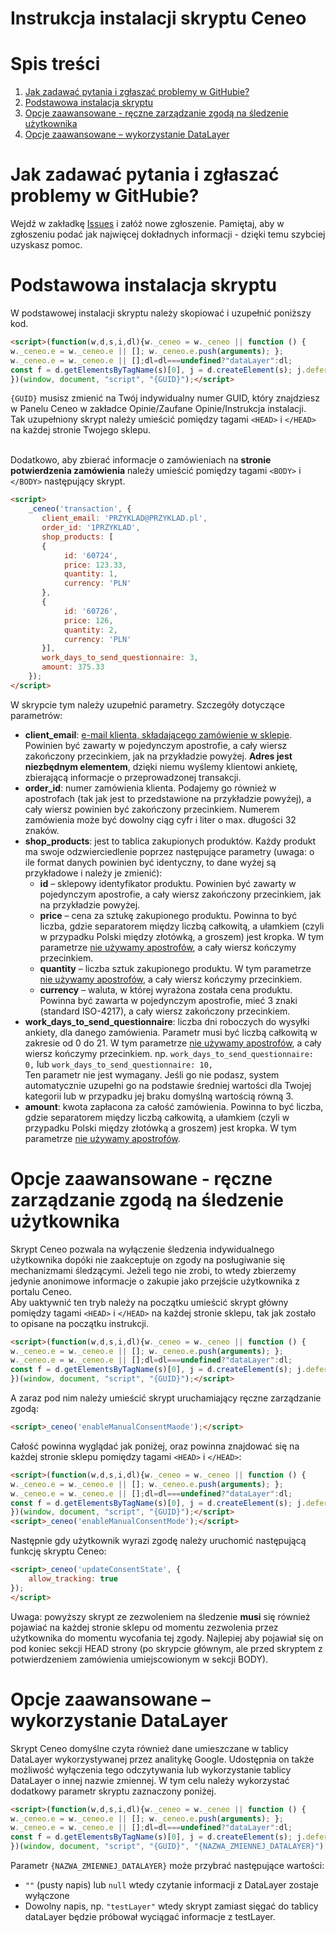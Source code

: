 # Instrukcja instalacji skryptu Ceneo

# Spis treści
1. [Jak zadawać pytania i zgłaszać problemy w GitHubie?](#jak-zadawać-pytania-i-zgłaszać-problemy-w-githubie)
1. [Podstawowa instalacja skryptu](#podstawowa-instalacja-skryptu)
1. [Opcje zaawansowane - ręczne zarządzanie zgodą na śledzenie użytkownika](#opcje-zaawansowane---ręczne-zarządzanie-zgodą-na-śledzenie-użytkownika)
1. [Opcje zaawansowane – wykorzystanie DataLayer](#opcje-zaawansowane-–-wykorzystanie-datalayer)


# Jak zadawać pytania i zgłaszać problemy w GitHubie?
Wejdź w zakładkę [Issues](https://github.com/ceneo/ceneo-integration/issues) i załóż nowe zgłoszenie. Pamiętaj, aby w zgłoszeniu podać jak najwięcej dokładnych informacji - dzięki temu szybciej uzyskasz pomoc.

<div class="page" />

# Podstawowa instalacja skryptu
W podstawowej instalacji skryptu należy skopiować i uzupełnić poniższy kod.

```HTML
<script>(function(w,d,s,i,dl){w._ceneo = w._ceneo || function () {
w._ceneo.e = w._ceneo.e || []; w._ceneo.e.push(arguments); };
w._ceneo.e = w._ceneo.e || [];dl=dl===undefined?"dataLayer":dl;
const f = d.getElementsByTagName(s)[0], j = d.createElement(s); j.defer = true; j.src = "https://ssl.ceneo.pl/ct/v5/script.js?accountGuid=" + i + "&t=" + Date.now() + (dl ? "&dl=" + dl : ''); f.parentNode.insertBefore(j, f);
})(window, document, "script", "{GUID}");</script>
```

`{GUID}` musisz zmienić na Twój indywidualny numer GUID, który znajdziesz w Panelu Ceneo w zakładce Opinie/Zaufane Opinie/Instrukcja instalacji.\
Tak uzupełniony skrypt należy umieścić pomiędzy tagami `<HEAD>` i `</HEAD>` na każdej stronie Twojego sklepu.
<br><br>

Dodatkowo, aby zbierać informacje o zamówieniach na **stronie potwierdzenia zamówienia** należy umieścić pomiędzy tagami `<BODY>` i `</BODY>` następujący skrypt.

```HTML
<script>
    _ceneo('transaction', {
       client_email: 'PRZYKLAD@PRZYKLAD.pl',
       order_id: '1PRZYKLAD',
       shop_products: [
       {
            id: '60724',
            price: 123.33,
            quantity: 1,
            currency: 'PLN'
       },
       {
            id: '60726',
            price: 126,
            quantity: 2,
            currency: 'PLN'
       }],
       work_days_to_send_questionnaire: 3,
       amount: 375.33
    });
</script>
```

W skrypcie tym należy uzupełnić parametry. Szczegóły dotyczące parametrów:

- **client_email**: <ins>e-mail klienta, składającego zamówienie w sklepie</ins>. Powinien być zawarty w pojedynczym apostrofie, a cały wiersz zakończony przecinkiem, jak na przykładzie powyżej. **Adres jest niezbędnym elementem**, dzięki niemu wyślemy klientowi ankietę, zbierającą informacje o przeprowadzonej transakcji.
- **order_id**: numer zamówienia klienta. Podajemy go również w apostrofach (tak jak jest to przedstawione na przykładzie powyżej), a cały wiersz powinien być zakończony przecinkiem. Numerem zamówienia może być dowolny ciąg cyfr i liter o max. długości 32 znaków.
- **shop_products**: jest to tablica zakupionych produktów. Każdy produkt ma swoje odzwierciedlenie poprzez następujące parametry (uwaga: o ile format danych powinien być identyczny, to dane wyżej są przykładowe i należy je zmienić):
  - **id** – sklepowy identyfikator produktu. Powinien być zawarty w pojedynczym apostrofie, a cały wiersz zakończony przecinkiem, jak na przykładzie powyżej.
  - **price** – cena za sztukę zakupionego produktu. Powinna to być liczba, gdzie separatorem między liczbą całkowitą, a ułamkiem (czyli w przypadku Polski między złotówką, a groszem) jest kropka. W tym parametrze <ins>nie używamy apostrofów</ins>, a cały wiersz kończymy przecinkiem.
  - **quantity** – liczba sztuk zakupionego produktu. W tym parametrze <ins>nie używamy apostrofów</ins>, a cały wiersz kończymy przecinkiem.
  - **currency** – waluta, w której wyrażona została cena produktu. Powinna być zawarta w pojedynczym apostrofie, mieć 3 znaki (standard ISO-4217), a cały wiersz zakończony przecinkiem.
- **work_days_to_send_questionnaire**: liczba dni roboczych do wysyłki ankiety, dla danego zamówienia. Parametr musi być liczbą całkowitą w zakresie od 0 do 21. W tym parametrze <ins>nie używamy apostrofów</ins>, a cały wiersz kończymy przecinkiem.
np. `work_days_to_send_questionnaire: 0,` lub `work_days_to_send_questionnaire: 10,`<br> Ten parametr nie jest wymagany. Jeśli go nie podasz, system automatycznie uzupełni go na podstawie średniej wartości dla Twojej kategorii lub w przypadku jej braku domyślną wartością równą 3.
- **amount**: kwota zapłacona za całość zamówienia. Powinna to być liczba, gdzie separatorem między liczbą całkowitą, a ułamkiem (czyli w przypadku Polski między złotówką a groszem) jest kropka. W tym parametrze <ins>nie używamy apostrofów</ins>.

<div class="page" />

# Opcje zaawansowane - ręczne zarządzanie zgodą na śledzenie użytkownika

Skrypt Ceneo pozwala na wyłączenie śledzenia indywidualnego użytkownika dopóki nie zaakceptuje on zgody na posługiwanie się mechanizmami śledzącymi. Jeżeli tego nie zrobi, to wtedy zbierzemy jedynie anonimowe informacje o zakupie jako przejście użytkownika z portalu Ceneo.<br>
Aby uaktywnić ten tryb należy na początku umieścić skrypt główny pomiędzy tagami `<HEAD>`
i `</HEAD>` na każdej stronie sklepu, tak jak zostało to opisane na początku instrukcji.

```HTML
<script>(function(w,d,s,i,dl){w._ceneo = w._ceneo || function () {
w._ceneo.e = w._ceneo.e || []; w._ceneo.e.push(arguments); };
w._ceneo.e = w._ceneo.e || [];dl=dl===undefined?"dataLayer":dl;
const f = d.getElementsByTagName(s)[0], j = d.createElement(s); j.defer = true; j.src = "https://ssl.ceneo.pl/ct/v5/script.js?accountGuid=" + i + "&t=" + Date.now() + (dl ? "&dl=" + dl : ''); f.parentNode.insertBefore(j, f);
})(window, document, "script", "{GUID}");</script>
```

A zaraz pod nim należy umieścić skrypt uruchamiający ręczne zarządzanie zgodą:

```HTML
<script>_ceneo('enableManualConsentMaode');</script>
```

Całość powinna wyglądać jak poniżej, oraz powinna znajdować się na każdej stronie sklepu pomiędzy tagami `<HEAD>` i `</HEAD>`:

```HTML
<script>(function(w,d,s,i,dl){w._ceneo = w._ceneo || function () {
w._ceneo.e = w._ceneo.e || []; w._ceneo.e.push(arguments); };
w._ceneo.e = w._ceneo.e || [];dl=dl===undefined?"dataLayer":dl;
const f = d.getElementsByTagName(s)[0], j = d.createElement(s); j.defer = true; j.src = "https://ssl.ceneo.pl/ct/v5/script.js?accountGuid=" + i + "&t=" + Date.now() + (dl ? "&dl=" + dl : ''); f.parentNode.insertBefore(j, f);
})(window, document, "script", "{GUID}");</script>
<script>_ceneo('enableManualConsentMode');</script>
```

Następnie gdy użytkownik wyrazi zgodę należy uruchomić następującą funkcję skryptu Ceneo:

```HTML
<script>_ceneo('updateConsentState', {
    allow_tracking: true
});
</script>
```

Uwaga: powyższy skrypt ze zezwoleniem na śledzenie **musi** się również pojawiać na każdej stronie sklepu od momentu zezwolenia przez użytkownika do momentu wycofania tej zgody. Najlepiej aby pojawiał się on pod koniec sekcji HEAD strony (po skrypcie głównym, ale przed skryptem
z potwierdzeniem zamówienia umiejscowionym w sekcji BODY).

<div class="page" />

# Opcje zaawansowane – wykorzystanie DataLayer

Skrypt Ceneo domyślne czyta również dane umieszczane w tablicy DataLayer wykorzystywanej przez analitykę Google. Udostępnia on także możliwość wyłączenia tego odczytywania lub wykorzystanie tablicy DataLayer o innej nazwie zmiennej. W tym celu należy wykorzystać dodatkowy parametr skryptu zaznaczony poniżej.

```HTML
<script>(function(w,d,s,i,dl){w._ceneo = w._ceneo || function () {
w._ceneo.e = w._ceneo.e || []; w._ceneo.e.push(arguments); };
w._ceneo.e = w._ceneo.e || [];dl=dl===undefined?"dataLayer":dl;
const f = d.getElementsByTagName(s)[0], j = d.createElement(s); j.defer = true; j.src = "https://ssl.ceneo.pl/ct/v5/script.js?accountGuid=" + i + "&t=" + Date.now() + (dl ? "&dl=" + dl : ''); f.parentNode.insertBefore(j, f);
})(window, document, "script", "{GUID}", "{NAZWA_ZMIENNEJ_DATALAYER}");</script>
```

Parametr `{NAZWA_ZMIENNEJ_DATALAYER}` może przybrać następujące wartości:
- `""` (pusty napis) lub `null` wtedy czytanie informacji z DataLayer zostaje wyłączone
- Dowolny napis, np. `"testLayer"` wtedy skrypt zamiast sięgać do tablicy dataLayer będzie próbował wyciągać informacje z testLayer.
